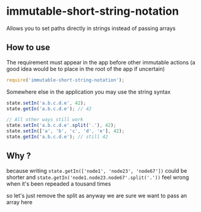 # immutable-short-string-notation
Allows you to set paths directly in strings instead of passing arrays

## How to use
The requirement must appear in the app before other immutable actions (a good idea would be to place in the root of the app if uncertain)
```javascript
require('immutable-short-string-notation');
```
Somewhere else in the application you may use the string syntax
```javascript
state.setIn('a.b.c.d.e', 42);
state.getIn('a.b.c.d.e'); // 42

// All other ways still work
state.setIn('a.b.c.d.e'.split('.'), 42);
state.setIn(['a', 'b', 'c', 'd', 'e'], 42);
state.getIn('a.b.c.d.e'); // still 42
```


## Why ?

because writing `state.getIn(['node1', 'node23', 'node67'])` could be shorter
and `state.getIn('node1.node23.node67'.split('.'))` feel wrong when it's been repeaded a tousand times

so let's just remove the split as anyway we are sure we want to pass an array here
